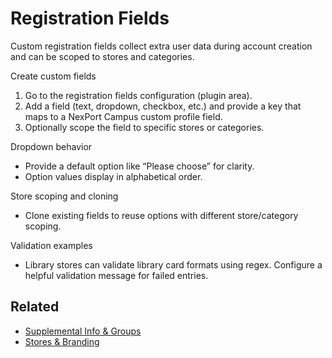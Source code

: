 # Registration Fields

Custom registration fields collect extra user data during account creation and can be scoped to stores and categories.

Create custom fields
1) Go to the registration fields configuration (plugin area).
2) Add a field (text, dropdown, checkbox, etc.) and provide a key that maps to a NexPort Campus custom profile field.
3) Optionally scope the field to specific stores or categories.

Dropdown behavior
- Provide a default option like “Please choose” for clarity.
- Option values display in alphabetical order.

Store scoping and cloning
- Clone existing fields to reuse options with different store/category scoping.

Validation examples
- Library stores can validate library card formats using regex. Configure a helpful validation message for failed entries.

## Related
* [Supplemental Info & Groups](supplemental-info.md)
* [Stores & Branding](stores.md)
